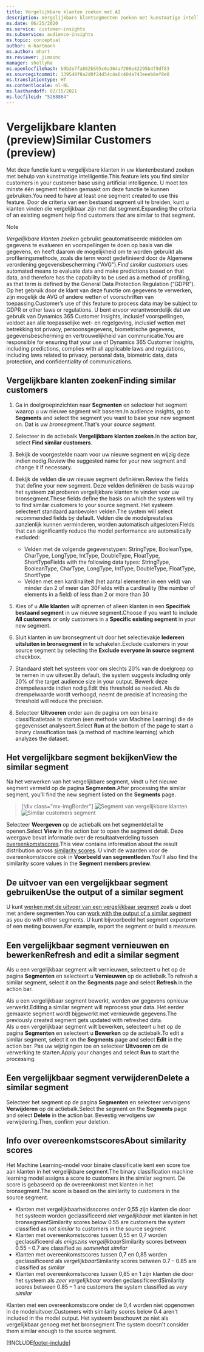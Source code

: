 ```yaml
---
title: Vergelijkbare klanten zoeken met AI
description: Vergelijkbare klantsegmenten zoeken met kunstmatige intelligentie.
ms.date: 06/25/2020
ms.service: customer-insights
ms.subservice: audience-insights
ms.topic: conceptual
author: m-hartmann
ms.author: mhart
ms.reviewer: jimsonc
manager: shellyha
ms.openlocfilehash: b9b2e7fa862b595c6a364a7208e42295b4f9df83
ms.sourcegitcommit: 139548f8a2d0f24d54c4a6c404a743eeeb8ef8e0
ms.translationtype: HT
ms.contentlocale: nl-NL
ms.lasthandoff: 02/15/2021
ms.locfileid: "5268864"
---
```

# <a name="similar-customers-preview"></a><span data-ttu-id="2f890-103">Vergelijkbare klanten (preview)</span><span class="sxs-lookup"><span data-stu-id="2f890-103">Similar Customers (preview)</span></span>

<span data-ttu-id="2f890-104">Met deze functie kunt u vergelijkbare klanten in uw klantenbestand zoeken met behulp van kunstmatige intelligentie.</span><span class="sxs-lookup"><span data-stu-id="2f890-104">This feature lets you find similar customers in your customer base using artificial intelligence.</span></span> <span data-ttu-id="2f890-105">U moet ten minste één segment hebben gemaakt om deze functie te kunnen gebruiken.</span><span class="sxs-lookup"><span data-stu-id="2f890-105">You need to have at least one segment created to use this feature.</span></span> <span data-ttu-id="2f890-106">Door de criteria van een bestaand segment uit te breiden, kunt u klanten vinden die vergelijkbaar zijn met dat segment.</span><span class="sxs-lookup"><span data-stu-id="2f890-106">Expanding the criteria of an existing segment help find customers that are similar to that segment.</span></span>

> [!NOTE]
> <span data-ttu-id="2f890-107">*Vergelijkbare klanten zoeken* gebruikt geautomatiseerde middelen om gegevens te evalueren en voorspellingen te doen op basis van die gegevens, en heeft daarom de mogelijkheid om te worden gebruikt als profileringsmethode, zoals die term wordt gedefinieerd door de Algemene verordening gegevensbescherming ("AVG").</span><span class="sxs-lookup"><span data-stu-id="2f890-107">*Find similar customers* uses automated means to evaluate data and make predictions based on that data, and therefore has the capability to be used as a method of profiling, as that term is defined by the General Data Protection Regulation (“GDPR”).</span></span> <span data-ttu-id="2f890-108">Op het gebruik door de klant van deze functie om gegevens te verwerken, zijn mogelijk de AVG of andere wetten of voorschriften van toepassing.</span><span class="sxs-lookup"><span data-stu-id="2f890-108">Customer’s use of this feature to process data may be subject to GDPR or other laws or regulations.</span></span> <span data-ttu-id="2f890-109">U bent ervoor verantwoordelijk dat uw gebruik van Dynamics 365 Customer Insights, inclusief voorspellingen, voldoet aan alle toepasselijke wet- en regelgeving, inclusief wetten met betrekking tot privacy, persoonsgegevens, biometrische gegevens, gegevensbescherming en vertrouwelijkheid van communicatie.</span><span class="sxs-lookup"><span data-stu-id="2f890-109">You are responsible for ensuring that your use of Dynamics 365 Customer Insights, including predictions, complies with all applicable laws and regulations, including laws related to privacy, personal data, biometric data, data protection, and confidentiality of communications.</span></span>

## <a name="finding-similar-customers"></a><span data-ttu-id="2f890-110">Vergelijkbare klanten zoeken</span><span class="sxs-lookup"><span data-stu-id="2f890-110">Finding similar customers</span></span>

1. <span data-ttu-id="2f890-111">Ga in doelgroepinzichten naar **Segmenten** en selecteer het segment waarop u uw nieuwe segment wilt baseren.</span><span class="sxs-lookup"><span data-stu-id="2f890-111">In audience insights, go to **Segments** and select the segment you want to base your new segment on.</span></span> <span data-ttu-id="2f890-112">Dat is uw *bronsegment*.</span><span class="sxs-lookup"><span data-stu-id="2f890-112">That's your *source segment*.</span></span>

1. <span data-ttu-id="2f890-113">Selecteer in de actiebalk **Vergelijkbare klanten zoeken**.</span><span class="sxs-lookup"><span data-stu-id="2f890-113">In the action bar, select **Find similar customers**.</span></span>

1. <span data-ttu-id="2f890-114">Bekijk de voorgestelde naam voor uw nieuwe segment en wijzig deze indien nodig.</span><span class="sxs-lookup"><span data-stu-id="2f890-114">Review the suggested name for your new segment and change it if necessary.</span></span>

1. <span data-ttu-id="2f890-115">Bekijk de velden die uw nieuwe segment definiëren.</span><span class="sxs-lookup"><span data-stu-id="2f890-115">Review the fields that define your new segment.</span></span> <span data-ttu-id="2f890-116">Deze velden definiëren de basis waarop het systeem zal proberen vergelijkbare klanten te vinden voor uw bronsegment.</span><span class="sxs-lookup"><span data-stu-id="2f890-116">These fields define the basis on which the system will try to find similar customers to your source segment.</span></span> <span data-ttu-id="2f890-117">Het systeem selecteert standaard aanbevolen velden.</span><span class="sxs-lookup"><span data-stu-id="2f890-117">The system will select recommended fields by default.</span></span>
  <span data-ttu-id="2f890-118">Velden die de modelprestaties aanzienlijk kunnen verminderen, worden automatisch uitgesloten:</span><span class="sxs-lookup"><span data-stu-id="2f890-118">Fields that can significantly reduce the model performance are automatically excluded:</span></span>
  
   - <span data-ttu-id="2f890-119">Velden met de volgende gegevenstypen: StringType, BooleanType, CharType, LongType, IntType, DoubleType, FloatType, ShortType</span><span class="sxs-lookup"><span data-stu-id="2f890-119">Fields with the following data types: StringType, BooleanType, CharType, LongType, IntType, DoubleType, FloatType, ShortType</span></span>
   - <span data-ttu-id="2f890-120">Velden met een kardinaliteit (het aantal elementen in een veld) van minder dan 2 of meer dan 30</span><span class="sxs-lookup"><span data-stu-id="2f890-120">Fields with a cardinality (the number of elements in a field) of less than 2 or more than 30</span></span>

1. <span data-ttu-id="2f890-121">Kies of u **Alle klanten** wilt opnemen of alleen klanten in een **Specifiek bestaand segment** in uw nieuwe segment.</span><span class="sxs-lookup"><span data-stu-id="2f890-121">Choose if you want to include **All customers** or only customers in a **Specific existing segment** in your new segment.</span></span>

1. <span data-ttu-id="2f890-122">Sluit klanten in uw bronsegment uit door het selectievakje **Iedereen uitsluiten in bronsegment** in te schakelen.</span><span class="sxs-lookup"><span data-stu-id="2f890-122">Exclude customers in your source segment by selecting the **Exclude everyone in source segment** checkbox.</span></span>

1. <span data-ttu-id="2f890-123">Standaard stelt het systeem voor om slechts 20% van de doelgroep op te nemen in uw uitvoer.</span><span class="sxs-lookup"><span data-stu-id="2f890-123">By default, the system suggests including only 20% of the target audience size in your output.</span></span> <span data-ttu-id="2f890-124">Bewerk deze drempelwaarde indien nodig.</span><span class="sxs-lookup"><span data-stu-id="2f890-124">Edit this threshold as needed.</span></span> <span data-ttu-id="2f890-125">Als de drempelwaarde wordt verhoogd, neemt de precisie af.</span><span class="sxs-lookup"><span data-stu-id="2f890-125">Increasing the threshold will reduce the precision.</span></span>

1. <span data-ttu-id="2f890-126">Selecteer **Uitvoeren** onder aan de pagina om een binaire classificatietaak te starten (een methode van Machine Learning) die de gegevensset analyseert.</span><span class="sxs-lookup"><span data-stu-id="2f890-126">Select **Run** at the bottom of the page to start a binary classification task (a method of machine learning) which analyzes the dataset.</span></span>

## <a name="view-the-similar-segment"></a><span data-ttu-id="2f890-127">Het vergelijkbare segment bekijken</span><span class="sxs-lookup"><span data-stu-id="2f890-127">View the similar segment</span></span>

<span data-ttu-id="2f890-128">Na het verwerken van het vergelijkbare segment, vindt u het nieuwe segment vermeld op de pagina **Segmenten**.</span><span class="sxs-lookup"><span data-stu-id="2f890-128">After processing the similar segment, you'll find the new segment listed on the **Segments** page.</span></span>

> [!div class="mx-imgBorder"]
> <span data-ttu-id="2f890-129">![Segment van vergelijkbare klanten](media/expanded-segment.png "Segment van vergelijkbare klanten")</span><span class="sxs-lookup"><span data-stu-id="2f890-129">![Similar customers segment](media/expanded-segment.png "Similar customers segment")</span></span>

<span data-ttu-id="2f890-130">Selecteer **Weergeven** op de actiebalk om het segmentdetail te openen.</span><span class="sxs-lookup"><span data-stu-id="2f890-130">Select **View** in the action bar to open the segment detail.</span></span> <span data-ttu-id="2f890-131">Deze weergave bevat informatie over de resultaatverdeling tussen [overeenkomstscores](#about-similarity-scores).</span><span class="sxs-lookup"><span data-stu-id="2f890-131">This view contains information about the result distribution across [similarity scores](#about-similarity-scores).</span></span> <span data-ttu-id="2f890-132">U vindt de waarden voor de overeenkomstscore ook in **Voorbeeld van segmentleden**.</span><span class="sxs-lookup"><span data-stu-id="2f890-132">You'll also find the similarity score values in the **Segment members preview**.</span></span>

## <a name="use-the-output-of-a-similar-segment"></a><span data-ttu-id="2f890-133">De uitvoer van een vergelijkbaar segment gebruiken</span><span class="sxs-lookup"><span data-stu-id="2f890-133">Use the output of a similar segment</span></span>

<span data-ttu-id="2f890-134">U kunt [werken met de uitvoer van een vergelijkbaar segment](segments.md) zoals u doet met andere segmenten.</span><span class="sxs-lookup"><span data-stu-id="2f890-134">You can [work with the output of a similar segment](segments.md) as you do with other segments.</span></span> <span data-ttu-id="2f890-135">U kunt bijvoorbeeld het segment exporteren of een meting bouwen.</span><span class="sxs-lookup"><span data-stu-id="2f890-135">For example, export the segment or build a measure.</span></span>

## <a name="refresh-and-edit-a-similar-segment"></a><span data-ttu-id="2f890-136">Een vergelijkbaar segment vernieuwen en bewerken</span><span class="sxs-lookup"><span data-stu-id="2f890-136">Refresh and edit a similar segment</span></span>

<span data-ttu-id="2f890-137">Als u een vergelijkbaar segment wilt vernieuwen, selecteert u het op de pagina **Segmenten** en selecteert u **Vernieuwen** op de actiebalk.</span><span class="sxs-lookup"><span data-stu-id="2f890-137">To refresh a similar segment, select it on the **Segments** page and select **Refresh** in the action bar.</span></span>

<span data-ttu-id="2f890-138">Als u een vergelijkbaar segment bewerkt, worden uw gegevens opnieuw verwerkt.</span><span class="sxs-lookup"><span data-stu-id="2f890-138">Editing a similar segment will reprocess your data.</span></span> <span data-ttu-id="2f890-139">Het eerder gemaakte segment wordt bijgewerkt met vernieuwde gegevens.</span><span class="sxs-lookup"><span data-stu-id="2f890-139">The previously created segment gets updated with refreshed data.</span></span>    
<span data-ttu-id="2f890-140">Als u een vergelijkbaar segment wilt bewerken, selecteert u het op de pagina **Segmenten** en selecteert u **Bewerken** op de actiebalk.</span><span class="sxs-lookup"><span data-stu-id="2f890-140">To edit a similar segment, select it on the **Segments** page and select **Edit** in the action bar.</span></span> <span data-ttu-id="2f890-141">Pas uw wijzigingen toe en selecteer **Uitvoeren** om de verwerking te starten.</span><span class="sxs-lookup"><span data-stu-id="2f890-141">Apply your changes and select **Run** to start the processing.</span></span>

## <a name="delete-a-similar-segment"></a><span data-ttu-id="2f890-142">Een vergelijkbaar segment verwijderen</span><span class="sxs-lookup"><span data-stu-id="2f890-142">Delete a similar segment</span></span>

<span data-ttu-id="2f890-143">Selecteer het segment op de pagina **Segmenten** en selecteer vervolgens **Verwijderen** op de actiebalk.</span><span class="sxs-lookup"><span data-stu-id="2f890-143">Select the segment on the **Segments** page and select **Delete** in the action bar.</span></span> <span data-ttu-id="2f890-144">Bevestig vervolgens uw verwijdering.</span><span class="sxs-lookup"><span data-stu-id="2f890-144">Then, confirm your deletion.</span></span>

## <a name="about-similarity-scores"></a><span data-ttu-id="2f890-145">Info over overeenkomstscores</span><span class="sxs-lookup"><span data-stu-id="2f890-145">About similarity scores</span></span>

<span data-ttu-id="2f890-146">Het Machine Learning-model voor binaire classificatie kent een score toe aan klanten in het vergelijkbare segment.</span><span class="sxs-lookup"><span data-stu-id="2f890-146">The binary classification machine learning model assigns a score to customers in the similar segment.</span></span> <span data-ttu-id="2f890-147">De score is gebaseerd op de overeenkomst met klanten in het bronsegment.</span><span class="sxs-lookup"><span data-stu-id="2f890-147">The score is based on the similarity to customers in the source segment.</span></span>

- <span data-ttu-id="2f890-148">Klanten met vergelijkbaarheidsscores onder 0,55 zijn klanten die door het systeem worden geclassificeerd *niet vergelijkbaar* met klanten in het bronsegment</span><span class="sxs-lookup"><span data-stu-id="2f890-148">Similarity scores below 0.55 are customers the system classified as *not similar* to customers in the source segment</span></span>
- <span data-ttu-id="2f890-149">Klanten met overeenkomstscores tussen 0,55 en 0,7 worden geclassificeerd als *enigszins vergelijkbaar*</span><span class="sxs-lookup"><span data-stu-id="2f890-149">Similarity scores between 0.55 – 0.7 are classified as *somewhat similar*</span></span>
- <span data-ttu-id="2f890-150">Klanten met overeenkomstscores tussen 0,7 en 0,85 worden geclassificeerd als *vergelijkbaar*</span><span class="sxs-lookup"><span data-stu-id="2f890-150">Similarity scores between 0.7 – 0.85 are classified as *similar*</span></span>
- <span data-ttu-id="2f890-151">Klanten met overeenkomstscores tussen 0,85 en 1 zijn klanten die door het systeem als *zeer vergelijkbaar* worden geclassificeerd</span><span class="sxs-lookup"><span data-stu-id="2f890-151">Similarity scores between 0.85 – 1 are customers the system classified as *very similar*</span></span>

<span data-ttu-id="2f890-152">Klanten met een overeenkomstscore onder de 0,4 worden niet opgenomen in de modeluitvoer.</span><span class="sxs-lookup"><span data-stu-id="2f890-152">Customers with similarity scores below 0.4 aren't included in the model output.</span></span> <span data-ttu-id="2f890-153">Het systeem beschouwt ze niet als vergelijkbaar genoeg met het bronsegment.</span><span class="sxs-lookup"><span data-stu-id="2f890-153">The system doesn't consider them similar enough to the source segment.</span></span>


[!INCLUDE[footer-include](../includes/footer-banner.md)]